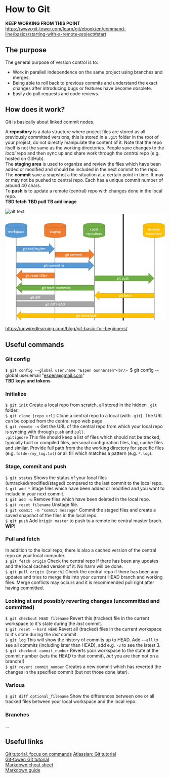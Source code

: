 # How to Git

**KEEP WORKING FROM THIS POINT**<br/>
https://www.git-tower.com/learn/git/ebook/en/command-line/basics/starting-with-a-remote-project#start

## The purpose
The general purpose of version control is to:
* Work in parallell independence on the same project using branches and merges.
* Being able to roll back to previous commits and understand the exact changes after introducing bugs or features have become obsolete.
* Easily do pull requests and code reviews.

## How does it work?

Git is basically about linked commit nodes.

A **repository** is a data structure where project files are stored as all previously committed versions, this is stored in a `.git` folder in the root of your project, do not directly manipulate the content of it. Note that the repo itself is not the same as the working directories. People save changes to the *local* repo and then sync up and share work through the *central* repo (e.g. hosted on GitHub).<br/>
The **staging area** is used to organize and review the files which have been added or modified and should be included in the next commit to the repo.<br/>
The **commit** save a snapshot a the situation at a certain point in time. It may or may not be pushed to central repo. Each has a unique commit number of around 40 chars.<br/> 
To **push** is to update a remote (central) repo with changes done in the local repo.<br/>
**TBD fetch**
**TBD pull**
**TB add image**

![alt text](https://github.com/[username]/[reponame]/blob/[branch]/image.jpg?raw=true)
![Workflow](git-flow.png)

https://unwiredlearning.com/blog/git-basic-for-beginners/


## Useful commands
### Git config
`$ git config --global user.name "Espen Gunnarsen"<br/>
`$ git config --global user.email "espen@gmail.com"<br/>
**TBD keys and tokens**<br/>

### Initialize
`$ git init` Create a local repo from scratch, all stored in the hidden `.git` folder.<br/>
`$ git clone [repo_url]` Clone a central repo to a local (with `.git`). The URL can be copied from the central repo web page<br/>
`$ git remote -v` Get the URL of the central repo from which your local repo is syncing with through `push` and `pull`.<br/>
`.gitignore` This file should keep a list of files which should not be tracked, typically built or compiled files, personal configuration files, log, cache files and similar. Provide full path from the the working directory for specific files (e.g. `folder/my_log.txt`) or all fill which matches a pattern (e.g. `*.log`).<br/>

### Stage, commit and push
`$ git status` Shows the status of your local files (untracked/modified/staged) compared to the last commit to the local repo.<br/>
`$ git add *` Stage files which have been added or modified and you want to include in your next commit.<br/>
`$ git add -u` Remove files which have been deleted in the local repo.<br/>
`$ git reset filename` Unstage file. <br/>
`$ git commit -m "commit message"` Commit the staged files and create a saved snapshot of the files in the local repo.<br/>
`$ git push` Add `òrigin master` to push to a remote he central master brach. **WIP!**

### Pull and fetch
In addition to the local repo, there is also a cached version of the central repo on your local computer.<br/>
`$ git fetch origin` Check the central repo if there has been any updates and the local cached version of it. No harm will be done.<br/>
`$ git pull origin [branch]` Check the central repo if there has been any updates and tries to merge this into your current HEAD branch and working files. Merge conflicts may occurs and it is recommended pull right after having committed.<br/>

### Looking at and possibly reverting changes (uncommitted and committed) 
`$ git checkout HEAD filename` Revert this (tracked) file in the current workspace to it's state during the *last* commit.<br/>
`$ git reset --hard HEAD` Revert all (tracked) files in the current workspace to it's state during the *last* commit.<br/>
`$ git log` This will show the history of commits up to HEAD. Add `--all` to see all commits (including later than HEAD), add e.g. `-3` to see the latest 3.<br/>
`$ git checkout commit_number` Reverts your workspace to the state at the commit number (sets the HEAD to that commit), *but* you are then not on a branch(!)<br/>
`$ git revert commit_number` Creates a new commit which has reverted the changes in the specified commit (but not those done later).<br/>

### Various
`$ git diff optional_filename` Show the differences between one or all tracked files between your local workspace and the local repo. 




### Branches
...


## Useful links
[Git tutorial, focus on commands](https://unwiredlearning.com/blog/git-basic-for-beginners/)
[Atlassian: Git tutorial](https://www.atlassian.com/git/tutorials/what-is-version-control)<br/>
[Git-tower: Git tutorial](https://www.git-tower.com/learn/git/ebook/en/command-line/basics/what-is-version-control)<br/>
[Markdown cheat sheet](https://www.markdownguide.org/cheat-sheet/)<br/>
[Markdown guide](https://ia.net/writer/support/general/markdown-guide)<br/>
